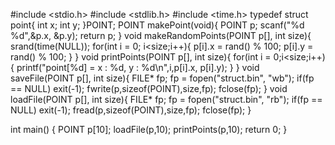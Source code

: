 #include <stdio.h>
#include <stdlib.h>
#include <time.h>
typedef struct point{
    int x;
    int y;
}POINT;
POINT makePoint(void){
    POINT p;
    scanf("%d %d",&p.x, &p.y);
    return p;
}
void makeRandomPoints(POINT p[], int size){
    srand(time(NULL));
    for(int i = 0; i<size;i++){
        p[i].x = rand() % 100;
        p[i].y = rand() % 100;
    }
}
void printPoints(POINT p[], int size){
    for(int i = 0;i<size;i++){
        printf("point[%d] = x : %d, y : %d\n",i,p[i].x, p[i].y);
    }
}
void saveFile(POINT p[], int size){
    FILE* fp;
    fp = fopen("struct.bin", "wb");
    if(fp == NULL) exit(-1);
    fwrite(p,sizeof(POINT),size,fp);
    fclose(fp);
}
void loadFile(POINT p[], int size){
    FILE* fp;
    fp = fopen("struct.bin", "rb");
    if(fp == NULL) exit(-1);
    fread(p,sizeof(POINT),size,fp);
    fclose(fp);
}

int main()
{
    POINT p[10];
    loadFile(p,10);
    printPoints(p,10);
    return 0;
}

